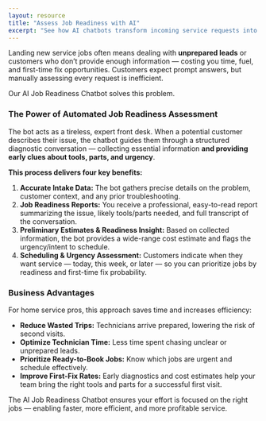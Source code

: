 ```yaml
---
layout: resource
title: "Assess Job Readiness with AI"
excerpt: "See how AI chatbots transform incoming service requests into actionable Job Readiness Reports—highlighting problem summary, cost estimate, and scheduling urgency."
---
```


Landing new service jobs often means dealing with **unprepared leads** or customers who don’t provide enough information — costing you time, fuel, and first-time fix opportunities. Customers expect prompt answers, but manually assessing every request is inefficient.

Our AI Job Readiness Chatbot solves this problem.

### The Power of Automated Job Readiness Assessment

The bot acts as a tireless, expert front desk. When a potential customer describes their issue, the chatbot guides them through a structured diagnostic conversation — collecting essential information **and providing early clues about tools, parts, and urgency**.

**This process delivers four key benefits:**

1.  **Accurate Intake Data:** The bot gathers precise details on the problem, customer context, and any prior troubleshooting.  
2.  **Job Readiness Reports:** You receive a professional, easy-to-read report summarizing the issue, likely tools/parts needed, and full transcript of the conversation.  
3.  **Preliminary Estimates & Readiness Insight:** Based on collected information, the bot provides a wide-range cost estimate and flags the urgency/intent to schedule.  
4.  **Scheduling & Urgency Assessment:** Customers indicate when they want service — today, this week, or later — so you can prioritize jobs by readiness and first-time fix probability.

### Business Advantages

For home service pros, this approach saves time and increases efficiency:

* **Reduce Wasted Trips:** Technicians arrive prepared, lowering the risk of second visits.  
* **Optimize Technician Time:** Less time spent chasing unclear or unprepared leads.  
* **Prioritize Ready-to-Book Jobs:** Know which jobs are urgent and schedule effectively.  
* **Improve First-Fix Rates:** Early diagnostics and cost estimates help your team bring the right tools and parts for a successful first visit.

The AI Job Readiness Chatbot ensures your effort is focused on the right jobs — enabling faster, more efficient, and more profitable service.
